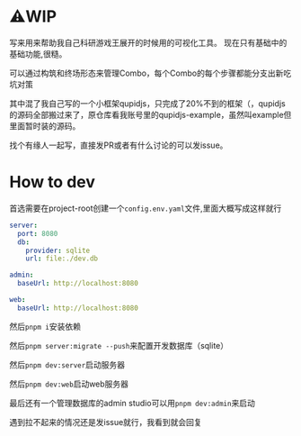 # ⚠️WIP

写来用来帮助我自己科研游戏王展开的时候用的可视化工具。
现在只有基础中的基础功能,很糙。

可以通过构筑和终场形态来管理Combo，每个Combo的每个步骤都能分支出新吃坑对策

其中混了我自己写的一个小框架qupidjs，只完成了20%不到的框架（，qupidjs的源码全部搬过来了，原仓库看我账号里的qupidjs-example，虽然叫example但里面暂时装的源码。

找个有缘人一起写，直接发PR或者有什么讨论的可以发issue。

# How to dev
首选需要在project-root创建一个`config.env.yaml`文件,里面大概写成这样就行

```yaml
server:
  port: 8080
  db:
    provider: sqlite
    url: file:./dev.db

admin:
  baseUrl: http://localhost:8080

web:
  baseUrl: http://localhost:8080
```

然后`pnpm i`安装依赖

然后`pnpm server:migrate --push`来配置开发数据库（sqlite）

然后`pnpm dev:server`启动服务器

然后`pnpm dev:web`启动web服务器

最后还有一个管理数据库的admin studio可以用`pnpm dev:admin`来启动

遇到拉不起来的情况还是发issue就行，我看到就会回复
